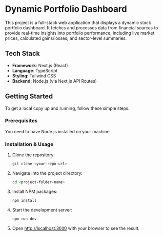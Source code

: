 # Dynamic Portfolio Dashboard

This project is a full-stack web application that displays a dynamic stock portfolio dashboard. It fetches and processes data from financial sources to provide real-time insights into portfolio performance, including live market prices, calculated gains/losses, and sector-level summaries.

## Tech Stack

- **Framework**: Next.js (React)
- **Language**: TypeScript
- **Styling**: Tailwind CSS
- **Backend**: Node.js (via Next.js API Routes)

## Getting Started

To get a local copy up and running, follow these simple steps.

### Prerequisites

You need to have Node.js installed on your machine.

### Installation & Usage

1. Clone the repository:
   ```sh
   git clone <your-repo-url>
   ```
2. Navigate into the project directory:
   ```sh
   cd <project-folder-name>
   ```
3. Install NPM packages:
   ```sh
   npm install
   ```
4. Start the development server:
   ```sh
   npm run dev
   ```
5. Open [http://localhost:3000](http://localhost:3000) with your browser to see the result.

